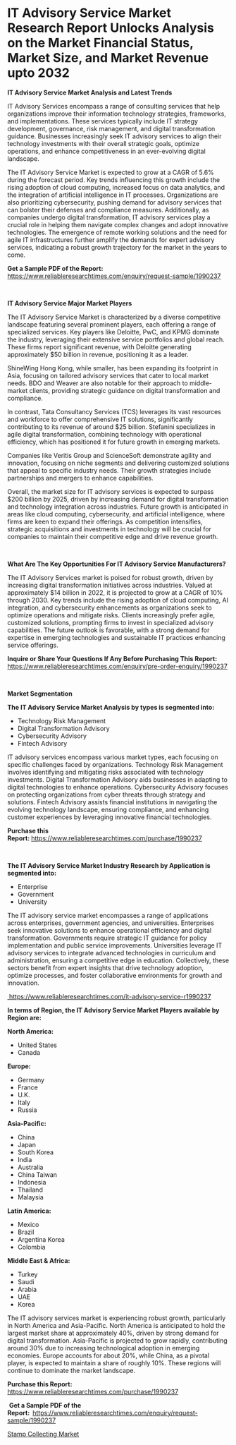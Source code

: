 <p><h1>IT Advisory Service Market Research Report Unlocks Analysis on the Market Financial Status, Market Size, and Market Revenue upto 2032</h1></p><p><strong>IT Advisory Service Market Analysis and Latest Trends</strong></p>
<p><p>IT Advisory Services encompass a range of consulting services that help organizations improve their information technology strategies, frameworks, and implementations. These services typically include IT strategy development, governance, risk management, and digital transformation guidance. Businesses increasingly seek IT advisory services to align their technology investments with their overall strategic goals, optimize operations, and enhance competitiveness in an ever-evolving digital landscape.</p><p>The IT Advisory Service Market is expected to grow at a CAGR of 5.6% during the forecast period. Key trends influencing this growth include the rising adoption of cloud computing, increased focus on data analytics, and the integration of artificial intelligence in IT processes. Organizations are also prioritizing cybersecurity, pushing demand for advisory services that can bolster their defenses and compliance measures. Additionally, as companies undergo digital transformation, IT advisory services play a crucial role in helping them navigate complex changes and adopt innovative technologies. The emergence of remote working solutions and the need for agile IT infrastructures further amplify the demands for expert advisory services, indicating a robust growth trajectory for the market in the years to come.</p></p>
<p><strong>Get a Sample PDF of the Report:&nbsp;</strong> <a href="https://www.reliableresearchtimes.com/enquiry/request-sample/1990237?utm_campaign=2210&utm_medium=2&utm_source=Github&utm_content=ia&utm_term=10032025&utm_id=it-advisory-service">https://www.reliableresearchtimes.com/enquiry/request-sample/1990237</a></p>
<p>&nbsp;</p>
<p><strong>IT Advisory Service Major Market Players</strong></p>
<p><p>The IT Advisory Service Market is characterized by a diverse competitive landscape featuring several prominent players, each offering a range of specialized services. Key players like Deloitte, PwC, and KPMG dominate the industry, leveraging their extensive service portfolios and global reach. These firms report significant revenue, with Deloitte generating approximately $50 billion in revenue, positioning it as a leader.</p><p>ShineWing Hong Kong, while smaller, has been expanding its footprint in Asia, focusing on tailored advisory services that cater to local market needs. BDO and Weaver are also notable for their approach to middle-market clients, providing strategic guidance on digital transformation and compliance. </p><p>In contrast, Tata Consultancy Services (TCS) leverages its vast resources and workforce to offer comprehensive IT solutions, significantly contributing to its revenue of around $25 billion. Stefanini specializes in agile digital transformation, combining technology with operational efficiency, which has positioned it for future growth in emerging markets.</p><p>Companies like Veritis Group and ScienceSoft demonstrate agility and innovation, focusing on niche segments and delivering customized solutions that appeal to specific industry needs. Their growth strategies include partnerships and mergers to enhance capabilities.</p><p>Overall, the market size for IT advisory services is expected to surpass $200 billion by 2025, driven by increasing demand for digital transformation and technology integration across industries. Future growth is anticipated in areas like cloud computing, cybersecurity, and artificial intelligence, where firms are keen to expand their offerings. As competition intensifies, strategic acquisitions and investments in technology will be crucial for companies to maintain their competitive edge and drive revenue growth.</p></p>
<p>&nbsp;</p>
<p><strong>What Are The Key Opportunities For IT Advisory Service Manufacturers?</strong></p>
<p><p>The IT Advisory Services market is poised for robust growth, driven by increasing digital transformation initiatives across industries. Valued at approximately $14 billion in 2022, it is projected to grow at a CAGR of 10% through 2030. Key trends include the rising adoption of cloud computing, AI integration, and cybersecurity enhancements as organizations seek to optimize operations and mitigate risks. Clients increasingly prefer agile, customized solutions, prompting firms to invest in specialized advisory capabilities. The future outlook is favorable, with a strong demand for expertise in emerging technologies and sustainable IT practices enhancing service offerings.</p></p>
<p><strong>Inquire or Share Your Questions If Any Before Purchasing This Report:</strong> <a href="https://www.reliableresearchtimes.com/enquiry/pre-order-enquiry/1990237?utm_campaign=2210&utm_medium=2&utm_source=Github&utm_content=ia&utm_term=10032025&utm_id=it-advisory-service">https://www.reliableresearchtimes.com/enquiry/pre-order-enquiry/1990237</a></p>
<p>&nbsp;</p>
<p><strong>Market Segmentation</strong></p>
<p><strong>The IT Advisory Service Market Analysis by types is segmented into:</strong></p>
<p><ul><li>Technology Risk Management</li><li>Digital Transformation Advisory</li><li>Cybersecurity Advisory</li><li>Fintech Advisory</li></ul></p>
<p><p>IT advisory services encompass various market types, each focusing on specific challenges faced by organizations. Technology Risk Management involves identifying and mitigating risks associated with technology investments. Digital Transformation Advisory aids businesses in adapting to digital technologies to enhance operations. Cybersecurity Advisory focuses on protecting organizations from cyber threats through strategy and solutions. Fintech Advisory assists financial institutions in navigating the evolving technology landscape, ensuring compliance, and enhancing customer experiences by leveraging innovative financial technologies.</p></p>
<p><strong>Purchase this Report:&nbsp;</strong><a href="https://www.reliableresearchtimes.com/purchase/1990237?utm_campaign=2210&utm_medium=2&utm_source=Github&utm_content=ia&utm_term=10032025&utm_id=it-advisory-service">https://www.reliableresearchtimes.com/purchase/1990237</a></p>
<p>&nbsp;</p>
<p><strong>The IT Advisory Service Market Industry Research by Application is segmented into:</strong></p>
<p><ul><li>Enterprise</li><li>Government</li><li>University</li></ul></p>
<p><p>The IT advisory service market encompasses a range of applications across enterprises, government agencies, and universities. Enterprises seek innovative solutions to enhance operational efficiency and digital transformation. Governments require strategic IT guidance for policy implementation and public service improvements. Universities leverage IT advisory services to integrate advanced technologies in curriculum and administration, ensuring a competitive edge in education. Collectively, these sectors benefit from expert insights that drive technology adoption, optimize processes, and foster collaborative environments for growth and innovation.</p></p>
<p><a href="https://www.reliableresearchtimes.com/it-advisory-service-r1990237?utm_campaign=2210&utm_medium=2&utm_source=Github&utm_content=ia&utm_term=10032025&utm_id=it-advisory-service">&nbsp;https://www.reliableresearchtimes.com/it-advisory-service-r1990237</a></p>
<p><strong>In terms of Region, the IT Advisory Service Market Players available by Region are:</strong></p>
<p>
    <p> <strong> North America: </strong>
        <ul>
            <li>United States</li>
            <li>Canada</li>
        </ul>
        </p> 
    <p> <strong> Europe: </strong>
        <ul>
            <li>Germany</li>
            <li>France</li>
            <li>U.K.</li>
            <li>Italy</li>
            <li>Russia</li>
        </ul>
        </p> 
    <p> <strong> Asia-Pacific: </strong>
        <ul>
            <li>China</li>
            <li>Japan</li>
            <li>South Korea</li>
            <li>India</li>
            <li>Australia</li>
            <li>China Taiwan</li>
            <li>Indonesia</li>
            <li>Thailand</li>
            <li>Malaysia</li>
        </ul>
        </p> 
    <p> <strong> Latin America: </strong>
        <ul>
            <li>Mexico</li>
            <li>Brazil</li>
            <li>Argentina Korea</li>
            <li>Colombia</li>
        </ul>
        </p> 
    <p> <strong> Middle East & Africa: </strong>
        <ul>
            <li>Turkey</li>
            <li>Saudi</li>
            <li>Arabia</li>
            <li>UAE</li>
            <li>Korea</li>
        </ul>
    </p>
    </p>
<p><p>The IT advisory services market is experiencing robust growth, particularly in North America and Asia-Pacific. North America is anticipated to hold the largest market share at approximately 40%, driven by strong demand for digital transformation. Asia-Pacific is projected to grow rapidly, contributing around 30% due to increasing technological adoption in emerging economies. Europe accounts for about 20%, while China, as a pivotal player, is expected to maintain a share of roughly 10%. These regions will continue to dominate the market landscape.</p></p>
<p><strong>Purchase this Report: </strong><a href="https://www.reliableresearchtimes.com/purchase/1990237?utm_campaign=2210&utm_medium=2&utm_source=Github&utm_content=ia&utm_term=10032025&utm_id=it-advisory-service">https://www.reliableresearchtimes.com/purchase/1990237</a></p>
<p>&nbsp;<strong>Get a Sample PDF of the Report:&nbsp;&nbsp;</strong><a href="https://www.reliableresearchtimes.com/enquiry/request-sample/1990237?utm_campaign=2210&utm_medium=2&utm_source=Github&utm_content=ia&utm_term=10032025&utm_id=it-advisory-service">https://www.reliableresearchtimes.com/enquiry/request-sample/1990237</a></p>
<p><strong></strong></p>
<p><p><a href="https://github.com/NarcisoFerry/Market-Research-Report-List-1/blob/main/stamp-collecting-market.md?utm_campaign=2210&utm_medium=2&utm_source=Github&utm_content=ia&utm_term=10032025&utm_id=it-advisory-service">Stamp Collecting Market</a></p></p>